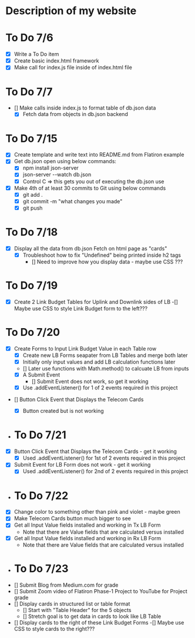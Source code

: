 

# Description of my website

# To Do 7/6
- [x] Write a To Do item
- [x] Create basic index.html framework
- [x] Make call for index.js file inside of index.html file

# To Do 7/7
- []  Make calls inside index.js to format table of db.json data
    - [x] Fetch data from objects in db.json backend

# To Do 7/15
- [x] Create template and write text into README.md from Flatiron example
- [x] Get db.json open using below commands: 
    - [x] npm install json-server 
    - [x] json-server --watch db.json
    - [x] Control C => this gets you out of executing the db.json use
- [x] Make 4th of at least 30 commits to Git using below commands
    - [x] git add .
    - [x] git commit -m "what changes you made"
    - [x] git push

# To Do 7/18
- [x] Display all the data from db.json Fetch on html page as "cards"
    - [x] Troubleshoot how to fix "Undefined" being printed inside h2 tags
        - [] Need to improve how you display data - maybe use CSS ???
# To Do 7/19
- [x] Create 2 Link Budget Tables for Uplink and Downlink sides of LB
    -[] Maybe use CSS to style Link Budget form to the left???

# To Do 7/20
- [x] Create Forms to Input Link Budget Value in each Table row
    - [x] Create new LB Forms seapater from LB Tables and merge both later
    - [x] Initially only input values and add LB calculation functions later
    - [] Later use functions with Math.method() to calcuate LB from inputs
    - [x] A Submit Event
        - [] Submit Event does not work, so get it working
    - [x] Use .addEventListener() for 1 of 2 events required in this project 
- [] Button Click Event that Displays the Telecom Cards
    - [x] Button created but is not working


- # To Do 7/21
- [x] Button Click Event that Displays the Telecom Cards - get it working
    - [x] Used .addEventListener() for 1st of 2 events required in this project 
- [x] Submit Event for LB Form does not work - get it working 
    - [x] Used .addEventListener() for 2nd of 2 events required in this project 

- # To Do 7/22
- [x] Change color to something other than pink and violet - maybe green
- [x] Make Telecom Cards button much bigger to see
- [x] Get all Input Value fields installed and working in Tx LB Form
    - Note that there are Value fields that are calculated versus installed
- [x] Get all Input Value fields installed and working in Rx LB Form
    - Note that there are Value fields that are calculated versus installed

- # To Do 7/23
- [] Submit Blog from Medium.com for grade
- [] Submit Zoom video of Flatiron Phase-1 Project to YouTube for Project grade
- [] Display cards in structured list or table format
    - [] Start with "Table Header" for the 5 objects
    - [] Stretch goal is to get data in cards to look like LB Table
- [] Display cards to the right of these Link Budget Forms
    -[] Maybe use CSS to style cards to the right???

